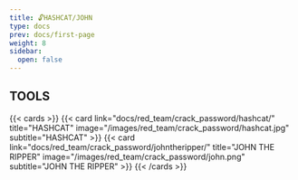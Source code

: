 ```yaml
---
title: 🔓HASHCAT/JOHN
type: docs
prev: docs/first-page
weight: 8
sidebar:
  open: false
---
```


## TOOLS

{{< cards >}}
  {{< card link="docs/red_team/crack_password/hashcat/" title="HASHCAT" image="/images/red_team/crack_password/hashcat.jpg" subtitle="HASHCAT" >}}
  {{< card link="docs/red_team/crack_password/johntheripper/" title="JOHN THE RIPPER" image="/images/red_team/crack_password/john.png" subtitle="JOHN THE RIPPER" >}}
{{< /cards >}}
